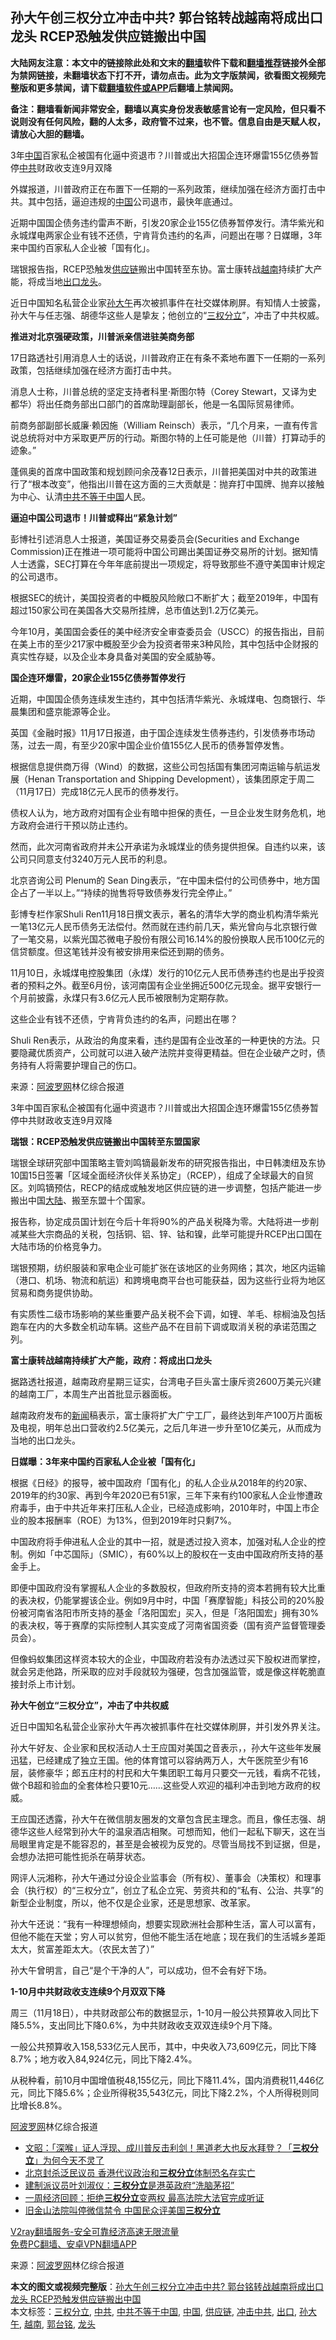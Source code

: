  <h2>孙大午创三权分立冲击中共? 郭台铭转战越南将成出口龙头 RCEP恐触发供应链搬出中国</h2> <p class="notice"><b>大陆网友注意：本文中的链接除此处和文末的<a href="https://github.com/bannedbook/fanqiang" >翻墙</a>软件下载和<a href="https://github.com/killgcd/justmysocks/blob/master/README.md">翻墙推荐</a>链接外全部为禁网链接，未翻墙状态下打不开，请勿点击。此为文字版禁闻，欲看图文视频完整版和更多禁闻，请下载<a href="https://github.com/bannedbook/fanqiang">翻墙软件或APP</a>后翻墙上禁闻网。</p><p>备注：翻墙看新闻非常安全，翻墙以真实身份发表敏感言论有一定风险，但只看不说则没有任何风险，翻的人太多，政府管不过来，也不管。信息自由是天赋人权，请放心大胆的翻墙。</b></p>  <div class="entry"> <p id="summary">3年<span class='wp_keywordlink_affiliate'><a href="https://www.bannedbook.org/" title="中国" target="_blank">中国</a></span>百家私企被国有化逼中资退市？川普或出大招国企连环爆雷155亿债券暂停<a href="https://www.bannedbook.org/bnews/tag/%e4%b8%ad%e5%85%b1/" class="st_tag internal_tag" rel="tag" title="标签 中共 下的日志">中共</a>财政收支连9月双降</p> <p>外媒报道，川普政府正在布置下一任期的一系列政策，继续加强在经济方面打击中共。其中包括，逼迫违规的<a href="https://www.bannedbook.org/bnews/tag/%E4%B8%AD%E5%9B%BD/" class="st_tag internal_tag" rel="tag" title="标签 中国 下的日志">中国</a>公司退市，最快年底通过。</p> <p>近期中国国企债务违约雷声不断，引发20家企业155亿债券暂停发行。清华紫光和永城煤电两家企业有钱不还债，宁肯背负违约的名声，问题出在哪？日媒曝，3年来中国约百家私人企业被「国有化」。</p> <p>瑞银报告指，RCEP恐触发<a href="https://www.bannedbook.org/bnews/tag/%E4%BE%9B%E5%BA%94%E9%93%BE/" class="st_tag internal_tag" rel="tag" title="标签 供应链 下的日志">供应链</a>搬出中国转至东协。富士康转战<a href="https://www.bannedbook.org/bnews/tag/%e8%b6%8a%e5%8d%97/" class="st_tag internal_tag" rel="tag" title="标签 越南 下的日志">越南</a>持续扩大产能，将成当地<a href="https://www.bannedbook.org/bnews/tag/%E5%87%BA%E5%8F%A3/" class="st_tag internal_tag" rel="tag" title="标签 出口 下的日志">出口</a><a href="https://www.bannedbook.org/bnews/tag/%E9%BE%99%E5%A4%B4/" class="st_tag internal_tag" rel="tag" title="标签 龙头 下的日志">龙头</a>。</p> <p>近日中国知名私营企业家<a href="https://www.bannedbook.org/bnews/tag/%e5%ad%99%e5%a4%a7%e5%8d%88/" class="st_tag internal_tag" rel="tag" title="标签 孙大午 下的日志">孙大午</a>再次被抓事件在社交媒体刷屏。有知情人士披露，孙大午与任志强、胡德华这些人是挚友；他创立的&ldquo;<a href="https://www.bannedbook.org/bnews/tag/%E4%B8%89%E6%9D%83%E5%88%86%E7%AB%8B/" class="st_tag internal_tag" rel="tag" title="标签 三权分立 下的日志">三权分立</a>&rdquo;，冲击了中共权威。</p> <p><strong>推进对北京强硬政策，川普派亲信进驻美商务部</strong></p> <p>17日路透社引用消息人士的话说，川普政府正在有条不紊地布置下一任期的一系列政策，包括继续加强在经济方面打击中共。</p> <p>消息人士称，川普总统的坚定支持者科里‧斯图尔特（Corey Stewart，又译为史都华）将出任商务部出口部门的首席助理副部长，他是一名国际贸易律师。</p> <p>前商务部副部长威廉‧赖因施（William Reinsch）表示，&ldquo;几个月来，一直有传言说总统将对中方采取更严厉的行动。斯图尔特的上任可能是他（川普）打算动手的迹象。&rdquo;</p> <p>蓬佩奥的首席中国政策和规划顾问余茂春12日表示，川普把美国对中共的政策进行了&ldquo;根本改变&rdquo;，他指出川普在这方面的三大贡献是：抛弃打中国牌、抛弃以接触为中心、认清<span class='wp_keywordlink'><a href="https://www.bannedbook.org/forum11/topic300.html" title="禁片：中共不等于中国" target="_blank">中共不等于中国</a></span>人民。</p> <p><strong>逼迫中国公司退市！川普或释出&ldquo;紧急计划&rdquo;</strong></p> <p>彭博社引述消息人士报道，美国证券交易委员会(Securities and Exchange Commission)正在推进一项可能将中国公司踢出美国证券交易所的计划。据知情人士透露，SEC打算在今年年底前提出一项规定，将导致那些不遵守美国审计规定的公司退市。</p> <p></p>  <p>根据SEC的统计，美国投资者的中概股风险敞口不断扩大；截至2019年，中国有超过150家公司在美国各大交易所挂牌，总市值达到1.2万亿美元。</p> <p>今年10月，美国国会委任的美中经济安全审查委员会（USCC）的报告指出，目前在美上市的至少217家中概股至少会为投资者带来3种风险，其中包括中企财报的真实性存疑，以及企业本身具备对美国的安全威胁等。</p> <p><strong>国企连环爆雷，20家企业155亿债券暂停发行</strong></p> <p>近期，中国国企债务连续发生违约，其中包括清华紫光、永城煤电、包商银行、华晨集团和盛京能源等企业。</p> <p>英国《金融时报》11月17日报道，由于国企连续发生债券违约，引发债券市场动荡，过去一周，有至少20家中国企业价值155亿人民币的债券暂停发售。</p> <p>根据信息提供商万得（Wind）的数据，这些公司包括国有集团河南运输与航运发展（Henan Transportation and Shipping Development），该集团原定于周二（11月17日）完成18亿元人民币的债券发行。</p> <p>债权人认为，地方政府对国有企业有暗中担保的责任，一旦企业发生财务危机，地方政府会进行干预以防止违约。</p> <p>然而，此次河南省政府并未公开承诺为永城煤业的债务提供担保。自违约以来，该公司只同意支付3240万元人民币的利息。</p> <p>北京咨询公司 Plenum的 Sean Ding表示，&ldquo;在中国未偿付的公司债券中，地方国企占了一半以上。&rdquo;&ldquo;持续的抛售将导致债券发行完全停止。&rdquo;</p> <p>彭博专栏作家Shuli Ren11月18日撰文表示，著名的清华大学的商业机构清华紫光一笔13亿元人民币债务无法偿付。然而就在违约前几天，紫光曾向与北京银行做了一笔交易，以紫光国芯微电子股份有限公司16.14%的股份换取人民币100亿元的信贷额度。但这笔钱并没有被安排用来偿还到期的债务。</p> <p>11月10日，永城煤电控股集团（永煤）发行的10亿元人民币债券违约也是出乎投资者的预料之外。截至6月份，该河南国有企业坐拥近500亿元现金。据平安银行一个月前披露，永煤只有3.6亿元人民币被限制为定期存款。</p> <p>这些企业有钱不还债，宁肯背负违约的名声，问题出在哪？</p> <p>Shuli Ren表示，从政治的角度来看，违约是国有企业改革的一种更快的方法。只要隐藏优质资产，公司就可以进入破产法院并变得更精益。但在企业破产之时，债务持有人将需要护理自己的伤口。</p>  <p> 来源：<a href="https://www.aboluowang.com/2020/1119/1524958.html" target="_blank">阿波罗网</a>林亿综合报道 </p> <p id="summary">3年中国百家私企被国有化逼中资退市？川普或出大招国企连环爆雷155亿债券暂停中共财政收支连9月双降</p> <p><strong>瑞银：RCEP恐触发供应链搬出中国转至东盟国家</strong></p> <p>瑞银全球研究部中国策略主管刘鸣镝最新发布的研究报告指出，中日韩澳纽及东协10国15日签署「区域全面经济伙伴关系协定」（RCEP），组成了全球最大的自贸区。刘鸣镝预估，RECP的结成或触发地区供应链的进一步调整，包括产能进一步搬出中国<span class='wp_keywordlink_affiliate'><a href="https://www.bannedbook.org/" title="大陆" target="_blank">大陆</a></span>、搬至东盟十个国家。</p> <p>报告称，协定成员国计划在今后十年将90%的产品关税降为零。大陆将进一步削减某些大宗商品的关税，包括铜、铝、锌、钴和镍，此举可能提升RCEP出口国在大陆市场的价格竞争力。</p> <p>瑞银预期，纺织服装和家电企业可能扩张在该地区的业务网络；其次，地区内运输（港口、机场、物流和航运）和跨境电商平台也可能获益，因为这些行业将为地区贸易和商务提供协助。</p> <p>有实质性二级市场影响的某些重要产品关税不会下调，如锂、羊毛、棕榈油及包括跑车在内的大多数全机动车辆。这些产品不在目前下调或取消关税的承诺范围之列。</p> <p><strong>富士康转战越南持续扩大产能，政府：将成出口龙头</strong></p> <p>据路透社报道，越南政府星期三证实，台湾电子巨头富士康斥资2600万美元兴建的越南工厂，本周生产出首批显示器面板。</p> <p>越南政府发布的<span class='wp_keywordlink_affiliate'><a href="https://www.bannedbook.org/" title="新闻">新闻</a></span>稿表示，富士康将扩大广宁工厂，最终达到年产100万片面板及电视，明年总出口营收约2.5亿美元，之后几年进一步升至10亿美元，从而成为当地的出口龙头。</p> <p><strong>日媒曝：3年来中国约百家私人企业被「国有化」</strong></p> <p>根据《日经》的报导，被中国政府「国有化」的私人企业从2018年的约20家、2019年的约30家、再到今年2020已有51家，三年下来有约100家私人企业惨遭政府毒手，由于中共近年来打压私人企业，已经造成影响，2010年时，中国上市企业的股本报酬率（ROE）为13%，但到2019年时只剩7%。</p> <p>中国政府将手伸进私人企业的其中一招，就是透过投入资本，加强对私人企业的控制。例如「中芯国际」（SMIC），有60%以上的股权在一支由中国政府所支持的基金手上。</p>  <p>即便中国政府没有掌握私人企业的多数股权，但政府所支持的资本若拥有较大比重的表决权，仍能掌握该企业。例如9月中时，中国「赛摩智能」科技公司的20%股份被河南省洛阳市所支持的基金「洛阳国宏」买入，但是「洛阳国宏」拥有30%的表决权，等于赛摩的实际控制人其实变成了河南省国资委（国有资产监督管理委员会）。</p> <p>但像蚂蚁集团这样资本较大的企业，中国政府若没有办法透过买下股权进而掌控，就会另走他路，所采取的应对手段就较为强硬，包含加强监管，或是像这样乾脆直接封杀上市计划。</p> <p><strong>孙大午创立&ldquo;三权分立&rdquo;，冲击了中共权威</strong></p> <p>近日中国知名私营企业家孙大午再次被抓事件在社交媒体刷屏，并引发外界关注。</p> <p>孙大午好友、企业家和民权活动人士王应国对美国之音表示，，孙大午这些年发展迅猛，已经建成了独立王国。他的体育馆可以容纳两万人，大午医院至少有16层，装修豪华；郎五庄村的村民和大午集团职工每月只要交一元钱，看病不花钱，做个B超和验血的全套体检只要10元&hellip;&hellip;这些受人欢迎的福利冲击到地方政府的权威。</p> <p></p> <p>王应国还透露，孙大午在微信朋友圈发的文章包含民主理念。而且，像任志强、胡德华这些人经常到孙大午的温泉酒店相聚。可想而知，他们一起私下聊天，这在当局眼里肯定是不能容忍的，甚至是会被视为反党的。尽管当局找不到证据，但是，会想办法把可能性扼杀在萌芽状态。</p> <p>网评人沅湘称，孙大午通过分设企业监事会（所有权）、董事会（决策权）和理事会（执行权）的&ldquo;三权分立&rdquo;，创立了私企立宪、劳资共和的&ldquo;私有、公治、共享&rdquo;的新型企业制度，所以，他不仅是企业家，还是思想家、改革家。</p> <p>孙大午还说：&ldquo;我有一种理想倾向，想要实现欧洲社会那种生活，富人可以富有，但他不能在天堂；穷人可以贫穷，但他不能生活在地底；现在我们的生活城乡差距太大，贫富差距太大。（农民太苦了）&rdquo;</p> <p>孙大午曾明言，自己&ldquo;是个干净的人&rdquo;，可以成功，但不会有好下场。</p> <p><strong>1-10月中共财政收支连续9个月双双下降</strong></p> <p>周三（11月18日），中共财政部公布的数据显示，1-10月一般公共预算收入同比下降5.5%，支出同比下降0.6%，为中共财政收支双双连续9个月下降。</p> <p>一般公共预算收入158,533亿元人民币，其中，中央收入73,609亿元，同比下降8.7%；地方收入84,924亿元，同比下降2.4%。</p>  <p>从税种看，前10月中国增值税48,155亿元，同比下降11.4%，国内消费税11,446亿元，同比下降5.6%；企业所得税35,543亿元，同比下降2.2%，个人所得税则同比增长8.8%。</p> <p><span class='wp_keywordlink_affiliate'><a href="https://www.aboluowang.com/" title="阿波罗网" target="_blank">阿波罗网</a></span>林亿综合报道</p> <ul class='op-related-articles' title='相关阅读'> <li><a href='https://www.bannedbook.org/bnews/cbnews/20201118/1432779.html' target='_blank'>文昭：「深喉」证人浮现、成川普反击利剑！黑道老大也反水拜登？「<b>三权分立</b>」为何今天不灵了</a></li> <li><a href='https://www.bannedbook.org/bnews/headline/20201112/1430063.html' target='_blank'>北京封杀泛民议员 香港代议政治和<b>三权分立</b>体制恐名存实亡</a></li> <li><a href='https://www.bannedbook.org/bnews/cnnews/hknews/20201028/1421718.html' target='_blank'>建制派议员叶刘淑仪：<b>三权分立</b>是港英政府“洗脑茅招”</a></li> <li><a href='https://www.bannedbook.org/bnews/bannedvideo/20201018/1416122.html' target='_blank'>一周经济回顾：拒绝<b>三权分立</b>变两权 最高法院大法官完成听证</a></li> <li><a href='https://www.bannedbook.org/bnews/headline/20200927/1404151.html' target='_blank'>旧金山法院叫停微信禁令 中国民众评美国<b>三权分立</b></a></li> </ul> <p class="texttj"> <a href="https://www.bannedbook.org/forum23/topic22702.html" target="_blank">V2ray翻墙服务-安全可靠经济高速无限流量</a><br/> <a href="https://github.com/bannedbook/fanqiang/wiki/%E7%A6%81%E9%97%BB%E7%BD%91%E5%AE%89%E5%8D%93%E7%BF%BB%E5%A2%99%E6%96%B0%E9%97%BBAPP" target="_blank">免费PC翻墙、安卓VPN翻墙APP</a></p><p> 来源：<a href="https://www.aboluowang.com/2020/1119/1524958.html" target="_blank">阿波罗网</a>林亿综合报道 </p><a name='sharetosocial'></a>       <div><b>本文的图文或视频完整版</b>：<a href='https://www.bannedbook.org/bnews/topimagenews/20201119/1433575.html'>孙大午创三权分立冲击中共? 郭台铭转战越南将成出口龙头 RCEP恐触发供应链搬出中国</a></div>  </div><!--END ENTRY--> <div class="postfooter"> <div>本文标签：<a href="https://www.bannedbook.org/bnews/tag/%E4%B8%89%E6%9D%83%E5%88%86%E7%AB%8B/" rel="tag">三权分立</a>, <a href="https://www.bannedbook.org/bnews/tag/%e4%b8%ad%e5%85%b1/" rel="tag">中共</a>, <a href="https://www.bannedbook.org/bnews/tag/%e4%b8%ad%e5%85%b1%e4%b8%8d%e7%ad%89%e4%ba%8e%e4%b8%ad%e5%9b%bd/" rel="tag">中共不等于中国</a>, <a href="https://www.bannedbook.org/bnews/tag/%E4%B8%AD%E5%9B%BD/" rel="tag">中国</a>, <a href="https://www.bannedbook.org/bnews/tag/%E4%BE%9B%E5%BA%94%E9%93%BE/" rel="tag">供应链</a>, <a href="https://www.bannedbook.org/bnews/tag/%E5%86%B2%E5%87%BB%E4%B8%AD%E5%85%B1/" rel="tag">冲击中共</a>, <a href="https://www.bannedbook.org/bnews/tag/%E5%87%BA%E5%8F%A3/" rel="tag">出口</a>, <a href="https://www.bannedbook.org/bnews/tag/%e5%ad%99%e5%a4%a7%e5%8d%88/" rel="tag">孙大午</a>, <a href="https://www.bannedbook.org/bnews/tag/%e8%b6%8a%e5%8d%97/" rel="tag">越南</a>, <a href="https://www.bannedbook.org/bnews/tag/%e9%83%ad%e5%8f%b0%e9%93%ad/" rel="tag">郭台铭</a>, <a href="https://www.bannedbook.org/bnews/tag/%E9%BE%99%E5%A4%B4/" rel="tag">龙头</a></div>  </div><!--END POSTFOOTER--> 